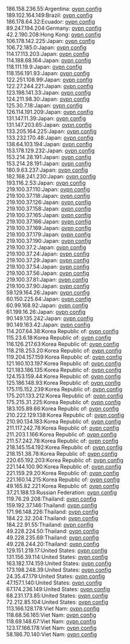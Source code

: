 186.158.236.55:Argentina: [ovpn config](vpn/186_158_236_55.ovpn)  
189.102.164.149:Brazil: [ovpn config](vpn/189_102_164_149.ovpn)  
186.178.64.32:Ecuador: [ovpn config](vpn/186_178_64_32.ovpn)  
89.247.194.204:Germany: [ovpn config](vpn/89_247_194_204.ovpn)  
42.2.190.208:Hong Kong: [ovpn config](vpn/42_2_190_208.ovpn)  
106.178.142.225:Japan: [ovpn config](vpn/106_178_142_225.ovpn)  
106.72.185.0:Japan: [ovpn config](vpn/106_72_185_0.ovpn)  
114.17.113.203:Japan: [ovpn config](vpn/114_17_113_203.ovpn)  
114.188.68.164:Japan: [ovpn config](vpn/114_188_68_164.ovpn)  
118.111.19.9:Japan: [ovpn config](vpn/118_111_19_9.ovpn)  
118.156.191.93:Japan: [ovpn config](vpn/118_156_191_93.ovpn)  
122.251.108.99:Japan: [ovpn config](vpn/122_251_108_99.ovpn)  
122.27.244.221:Japan: [ovpn config](vpn/122_27_244_221.ovpn)  
123.198.141.33:Japan: [ovpn config](vpn/123_198_141_33.ovpn)  
124.211.98.30:Japan: [ovpn config](vpn/124_211_98_30.ovpn)  
125.30.7.18:Japan: [ovpn config](vpn/125_30_7_18.ovpn)  
126.114.191.209:Japan: [ovpn config](vpn/126_114_191_209.ovpn)  
131.147.11.39:Japan: [ovpn config](vpn/131_147_11_39.ovpn)  
131.147.203.65:Japan: [ovpn config](vpn/131_147_203_65.ovpn)  
133.205.164.225:Japan: [ovpn config](vpn/133_205_164_225.ovpn)  
133.232.170.48:Japan: [ovpn config](vpn/133_232_170_48.ovpn)  
138.64.103.194:Japan: [ovpn config](vpn/138_64_103_194.ovpn)  
153.178.129.232:Japan: [ovpn config](vpn/153_178_129_232.ovpn)  
153.214.28.191:Japan: [ovpn config](vpn/153_214_28_191.ovpn)  
153.214.28.191:Japan: [ovpn config](vpn/153_214_28_191.ovpn)  
180.9.63.237:Japan: [ovpn config](vpn/180_9_63_237.ovpn)  
182.168.241.230:Japan: [ovpn config](vpn/182_168_241_230.ovpn)  
193.116.2.53:Japan: [ovpn config](vpn/193_116_2_53.ovpn)  
219.100.37.110:Japan: [ovpn config](vpn/219_100_37_110.ovpn)  
219.100.37.118:Japan: [ovpn config](vpn/219_100_37_118.ovpn)  
219.100.37.126:Japan: [ovpn config](vpn/219_100_37_126.ovpn)  
219.100.37.158:Japan: [ovpn config](vpn/219_100_37_158.ovpn)  
219.100.37.165:Japan: [ovpn config](vpn/219_100_37_165.ovpn)  
219.100.37.166:Japan: [ovpn config](vpn/219_100_37_166.ovpn)  
219.100.37.169:Japan: [ovpn config](vpn/219_100_37_169.ovpn)  
219.100.37.179:Japan: [ovpn config](vpn/219_100_37_179.ovpn)  
219.100.37.190:Japan: [ovpn config](vpn/219_100_37_190.ovpn)  
219.100.37.2:Japan: [ovpn config](vpn/219_100_37_2.ovpn)  
219.100.37.24:Japan: [ovpn config](vpn/219_100_37_24.ovpn)  
219.100.37.29:Japan: [ovpn config](vpn/219_100_37_29.ovpn)  
219.100.37.54:Japan: [ovpn config](vpn/219_100_37_54.ovpn)  
219.100.37.56:Japan: [ovpn config](vpn/219_100_37_56.ovpn)  
219.100.37.81:Japan: [ovpn config](vpn/219_100_37_81.ovpn)  
219.100.37.90:Japan: [ovpn config](vpn/219_100_37_90.ovpn)  
59.129.164.26:Japan: [ovpn config](vpn/59_129_164_26.ovpn)  
60.150.225.64:Japan: [ovpn config](vpn/60_150_225_64.ovpn)  
60.99.168.92:Japan: [ovpn config](vpn/60_99_168_92.ovpn)  
61.199.16.26:Japan: [ovpn config](vpn/61_199_16_26.ovpn)  
90.149.135.242:Japan: [ovpn config](vpn/90_149_135_242.ovpn)  
90.149.163.42:Japan: [ovpn config](vpn/90_149_163_42.ovpn)  
114.207.64.38:Korea Republic of: [ovpn config](vpn/114_207_64_38.ovpn)  
115.23.6.18:Korea Republic of: [ovpn config](vpn/115_23_6_18.ovpn)  
116.126.217.63:Korea Republic of: [ovpn config](vpn/116_126_217_63.ovpn)  
118.218.253.20:Korea Republic of: [ovpn config](vpn/118_218_253_20.ovpn)  
119.204.157.159:Korea Republic of: [ovpn config](vpn/119_204_157_159.ovpn)  
121.160.103.197:Korea Republic of: [ovpn config](vpn/121_160_103_197.ovpn)  
121.183.186.135:Korea Republic of: [ovpn config](vpn/121_183_186_135.ovpn)  
124.153.159.44:Korea Republic of: [ovpn config](vpn/124_153_159_44.ovpn)  
125.186.148.93:Korea Republic of: [ovpn config](vpn/125_186_148_93.ovpn)  
175.115.152.239:Korea Republic of: [ovpn config](vpn/175_115_152_239.ovpn)  
175.201.133.212:Korea Republic of: [ovpn config](vpn/175_201_133_212.ovpn)  
175.215.31.225:Korea Republic of: [ovpn config](vpn/175_215_31_225.ovpn)  
183.105.89.66:Korea Republic of: [ovpn config](vpn/183_105_89_66.ovpn)  
210.222.129.138:Korea Republic of: [ovpn config](vpn/210_222_129_138.ovpn)  
210.90.134.183:Korea Republic of: [ovpn config](vpn/210_90_134_183.ovpn)  
211.117.242.78:Korea Republic of: [ovpn config](vpn/211_117_242_78.ovpn)  
211.203.1.166:Korea Republic of: [ovpn config](vpn/211_203_1_166.ovpn)  
211.57.242.78:Korea Republic of: [ovpn config](vpn/211_57_242_78.ovpn)  
218.145.154.192:Korea Republic of: [ovpn config](vpn/218_145_154_192.ovpn)  
218.151.38.78:Korea Republic of: [ovpn config](vpn/218_151_38_78.ovpn)  
220.65.192.203:Korea Republic of: [ovpn config](vpn/220_65_192_203.ovpn)  
221.144.100.90:Korea Republic of: [ovpn config](vpn/221_144_100_90.ovpn)  
221.159.29.20:Korea Republic of: [ovpn config](vpn/221_159_29_20.ovpn)  
221.160.14.215:Korea Republic of: [ovpn config](vpn/221_160_14_215.ovpn)  
49.165.82.221:Korea Republic of: [ovpn config](vpn/49_165_82_221.ovpn)  
37.21.188.13:Russian Federation: [ovpn config](vpn/37_21_188_13.ovpn)  
119.76.29.208:Thailand: [ovpn config](vpn/119_76_29_208.ovpn)  
159.192.37.146:Thailand: [ovpn config](vpn/159_192_37_146.ovpn)  
171.96.148.226:Thailand: [ovpn config](vpn/171_96_148_226.ovpn)  
184.22.32.204:Thailand: [ovpn config](vpn/184_22_32_204.ovpn)  
184.22.91.55:Thailand: [ovpn config](vpn/184_22_91_55.ovpn)  
49.228.224.50:Thailand: [ovpn config](vpn/49_228_224_50.ovpn)  
49.228.235.69:Thailand: [ovpn config](vpn/49_228_235_69.ovpn)  
49.228.244.20:Thailand: [ovpn config](vpn/49_228_244_20.ovpn)  
129.151.219.17:United States: [ovpn config](vpn/129_151_219_17.ovpn)  
131.156.39.114:United States: [ovpn config](vpn/131_156_39_114.ovpn)  
163.182.174.159:United States: [ovpn config](vpn/163_182_174_159.ovpn)  
173.198.248.39:United States: [ovpn config](vpn/173_198_248_39.ovpn)  
24.35.47.179:United States: [ovpn config](vpn/24_35_47_179.ovpn)  
47.157.1.140:United States: [ovpn config](vpn/47_157_1_140.ovpn)  
67.174.236.149:United States: [ovpn config](vpn/67_174_236_149.ovpn)  
68.231.173.85:United States: [ovpn config](vpn/68_231_173_85.ovpn)  
72.212.85.104:United States: [ovpn config](vpn/72_212_85_104.ovpn)  
113.166.128.178:Viet Nam: [ovpn config](vpn/113_166_128_178.ovpn)  
118.68.56.165:Viet Nam: [ovpn config](vpn/118_68_56_165.ovpn)  
118.69.148.67:Viet Nam: [ovpn config](vpn/118_69_148_67.ovpn)  
123.17.166.178:Viet Nam: [ovpn config](vpn/123_17_166_178.ovpn)  
58.186.70.140:Viet Nam: [ovpn config](vpn/58_186_70_140.ovpn)  

